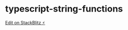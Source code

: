 # typescript-string-functions

[Edit on StackBlitz ⚡️](https://stackblitz.com/edit/typescript-string-functions)